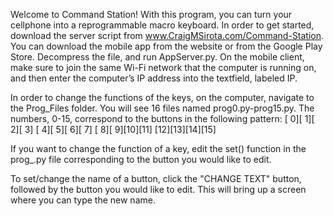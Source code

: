 Welcome to Command Station!
With this program, you can turn your cellphone into a reprogrammable macro keyboard.
In order to get started, download the server script from www.CraigMSirota.com/Command-Station. You can download the mobile app from the website or from the Google Play Store.
Decompress the file, and run AppServer.py.
On the mobile client, make sure to join the same Wi-Fi network that the computer is running on, and then enter the computer’s IP address into the textfield, labeled IP.

In order to change the functions of the keys, on the computer, navigate to the Prog_Files folder. You will see 16 files named prog0.py-prog15.py. The numbers, 0-15, correspond to the buttons in the following pattern:
[ 0][ 1][ 2][ 3]
[ 4][ 5][ 6][ 7]
[ 8][ 9][10][11]
[12][13][14][15]

If you want to change the function of a key, edit the set() function in the prog_.py file corresponding to the button you would like to edit.

To set/change the name of a button, click the "CHANGE TEXT" button, followed by the button you would like to edit. This will bring up a screen where you can type the new name.

